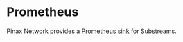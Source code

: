 # Prometheus

Pinax Network provides a [Prometheus sink](https://github.com/pinax-network/substreams-sink-prometheus) for Substreams.
